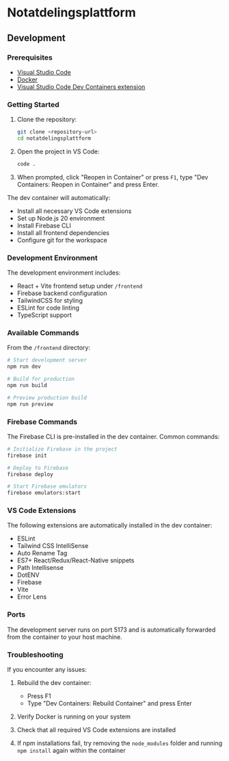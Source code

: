 # Notatdelingsplattform 

## Development

### Prerequisites

- [Visual Studio Code](https://code.visualstudio.com/)
- [Docker](https://www.docker.com/products/docker-desktop/)
- [Visual Studio Code Dev Containers extension](https://marketplace.visualstudio.com/items?itemName=ms-vscode-remote.remote-containers)

### Getting Started

1. Clone the repository:
   ```bash
   git clone <repository-url>
   cd notatdelingsplattform
   ```

2. Open the project in VS Code:
   ```bash
   code .
   ```

3. When prompted, click "Reopen in Container" or press `F1`, type "Dev Containers: Reopen in Container" and press Enter.

The dev container will automatically:
- Install all necessary VS Code extensions
- Set up Node.js 20 environment
- Install Firebase CLI
- Install all frontend dependencies
- Configure git for the workspace

### Development Environment

The development environment includes:

- React + Vite frontend setup under `/frontend`
- Firebase backend configuration
- TailwindCSS for styling
- ESLint for code linting
- TypeScript support

### Available Commands

From the `/frontend` directory:

```bash
# Start development server
npm run dev

# Build for production
npm run build

# Preview production build
npm run preview
```

### Firebase Commands

The Firebase CLI is pre-installed in the dev container. Common commands:

```bash
# Initialize Firebase in the project
firebase init

# Deploy to Firebase
firebase deploy

# Start Firebase emulators
firebase emulators:start
```

### VS Code Extensions

The following extensions are automatically installed in the dev container:

- ESLint
- Tailwind CSS IntelliSense
- Auto Rename Tag
- ES7+ React/Redux/React-Native snippets
- Path Intellisense
- DotENV
- Firebase
- Vite
- Error Lens

### Ports

The development server runs on port 5173 and is automatically forwarded from the container to your host machine.

### Troubleshooting

If you encounter any issues:

1. Rebuild the dev container: 
   - Press F1
   - Type "Dev Containers: Rebuild Container" and press Enter

2. Verify Docker is running on your system

3. Check that all required VS Code extensions are installed

4. If npm installations fail, try removing the `node_modules` folder and running `npm install` again within the container